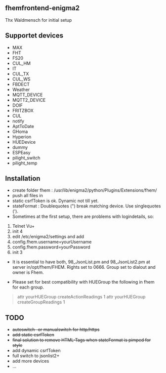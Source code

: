 ## fhemfrontend-enigma2
Thx Waldmensch for initial setup

## Supportet devices

- MAX
- FHT
- FS20
- CUL_HM
- IT
- CUL_TX
- CUL_WS
- FBDECT
- Weather
- MQTT_DEVICE
- MQTT2_DEVICE
- DOIF
- FRITZBOX
- CUL
- notify
- AptToDate
- GHoma
- Hyperion
- HUEDevice
- dummy
- ESPEasy
- pilight_switch
- pilight_temp


## Installation

- create folder fhem : /usr/lib/enigma2/python/Plugins/Extensions/fhem/
- push all files in
- static csrfToken is ok. Dynamic not till yet.
- stateFormat : Doublequotes (") break matching device. Use singlequotes (').
- Sometimes at the first setup, there are problems with logindetails, so:

1. Telnet Vu+
2. init 4
3. edit /etc/enigma2/settings and add 
4. config.fhem.username=yourUsername
5. config.fhem.password=yourPassword
6. init 3

- It is essential to have both, 98_JsonList.pm and 98_JsonList2.pm at server
  in/opt/fhem/FHEM. Rights set to 0666.
  Group set to dialout and owner is Fhem.

- Please set for best compatibility with HUEGroup the following in fhem for each group.
> attr yourHUEGroup createActionReadings 1
> attr yourHUEGroup createGroupReadings 1


## TODO

- <del>autoswitch- or manualswitch for http/https</del>
- <del>add static csrfToken</del>
- <del>final solution to remove HTML-Tags when stateFormat is pimped for style</del>
- add dynamic csrfToken
- full switch to jsonlist2+
- add more devices
- ...
